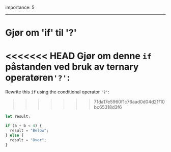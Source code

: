 importance: 5

---

# Gjør om 'if' til '?'

<<<<<<< HEAD
Gjør om denne `if` påstanden ved bruk av ternary operatøren`'?'`:
=======
Rewrite this `if` using the conditional operator `'?'`:
>>>>>>> 71da17e5960f1c76aad0d04d21f10bc65318d3f6

```js
let result;

if (a + b < 4) {
  result = "Below";
} else {
  result = "Over";
}
```
